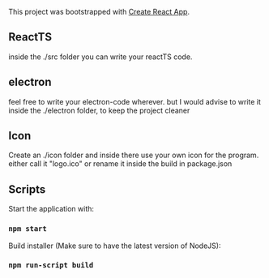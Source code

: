This project was bootstrapped with [Create React App](https://github.com/facebook/create-react-app).

## ReactTS
inside the ./src folder you can write your reactTS code.

## electron
feel free to write your electron-code wherever.
but I would advise to write it inside the ./electron folder, to keep the project cleaner

## Icon
Create an ./icon folder and inside there use your own icon for the program.
either call it "logo.ico" or rename it inside the build in package.json

## Scripts
Start the application with:
### `npm start`

Build installer (Make sure to have the latest version of NodeJS):
### `npm run-script build`
